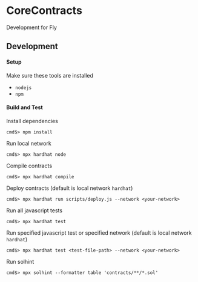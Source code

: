 # CoreContracts

Development for Fly

## Development

#### Setup

Make sure these tools are installed

- `nodejs`
- `npm`

#### Build and Test

Install dependencies

```console
cmd$> npm install
```

Run local network

```console
cmd$> npx hardhat node
```

Compile contracts

```console
cmd$> npx hardhat compile
```

Deploy contracts (default is local network `hardhat`)

```console
cmd$> npx hardhat run scripts/deploy.js --network <your-network>
```

Run all javascript tests

```console
cmd$> npx hardhat test
```

Run specified javascript test or specified network (default is local network `hardhat`)

```console
cmd$> npx hardhat test <test-file-path> --network <your-network>
```

Run solhint

```console
cmd$> npx solhint --formatter table 'contracts/**/*.sol'
```
